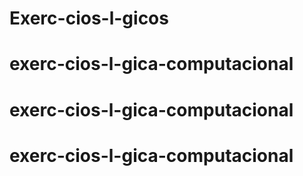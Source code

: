 # Exerc-cios-l-gicos
# exerc-cios-l-gica-computacional
# exerc-cios-l-gica-computacional
# exerc-cios-l-gica-computacional
